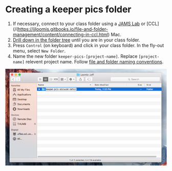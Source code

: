 # Creating a keeper pics folder

1. If necessary, connect to your class folder using a [JAMS Lab](https://jjloomis.gitbooks.io/file-and-folder-management/content/connecting-in-jams-lab.html) or [CCL](/(https://jjloomis.gitbooks.io/file-and-folder-management/content/connecting-in-ccl.html) Mac.
2. [Drill down in the folder tree](https://jjloomis.gitbooks.io/file-and-folder-management/content/navigating-folder-tree.html) until you are in your class folder.
3. Press `Control` \(on keyboard\) and click in your class folder. In the fly-out menu, select `New Folder`.
4. Name the new folder `keeper-pics-[project-name]`. Replace `[project-name]` relevent project name. Follow [file and folder naming conventions](https://jjloomis.gitbooks.io/file-and-folder-management/content/file-and-folder-naming-conventions.html).

![](/assets/soundslides-keeper-pics-folder.png)

